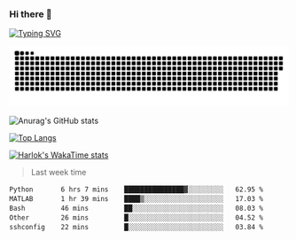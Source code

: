 ### Hi there 👋

<!--
**wray-le/wray-lee* is a ✨ _special_ ✨ repository because its `README.md` (this file) appears on your GitHub profile.

Here are some ideas to get you started:

- 🔭 I’m currently working on ...
- 🌱 I’m currently learning ...
- 👯 I’m looking to collaborate on ...
- 🤔 I’m looking for help with ...
- 💬 Ask me about ...
- 📫 How to reach me: ...
- 😄 Pronouns: ...
- ⚡ Fun fact: ...
-->
[![Typing SVG](https://readme-typing-svg.herokuapp.com?color=91BEF0&vCenter=true&lines=This+is+Wray's+profile;A+noob+developer)](https://git.io/typing-svg)

<p align="center"><a href=#><img src="image/contributions.svg"></a></p>  

![Anurag's GitHub stats](https://github-readme-stats.vercel.app/api?username=wray-lee&show_icons=true&theme=tokyonight)


[![Top Langs](https://github-readme-stats.vercel.app/api/top-langs/?username=wray-lee&exclude_repo=wray-lee.github.io,wray-lee&layout=donut)](https://github.com/anuraghazra/github-readme-stats)


[![Harlok's WakaTime stats](https://github-readme-stats.vercel.app/api/wakatime?username=wray)](https://github.com/anuraghazra/github-readme-stats)

> Last week time

<!--START_SECTION:waka-->

```txt
Python       6 hrs 7 mins    ███████████████▓░░░░░░░░░   62.95 %
MATLAB       1 hr 39 mins    ████▒░░░░░░░░░░░░░░░░░░░░   17.03 %
Bash         46 mins         ██░░░░░░░░░░░░░░░░░░░░░░░   08.03 %
Other        26 mins         █░░░░░░░░░░░░░░░░░░░░░░░░   04.52 %
sshconfig    22 mins         █░░░░░░░░░░░░░░░░░░░░░░░░   03.84 %
```

<!--END_SECTION:waka-->
